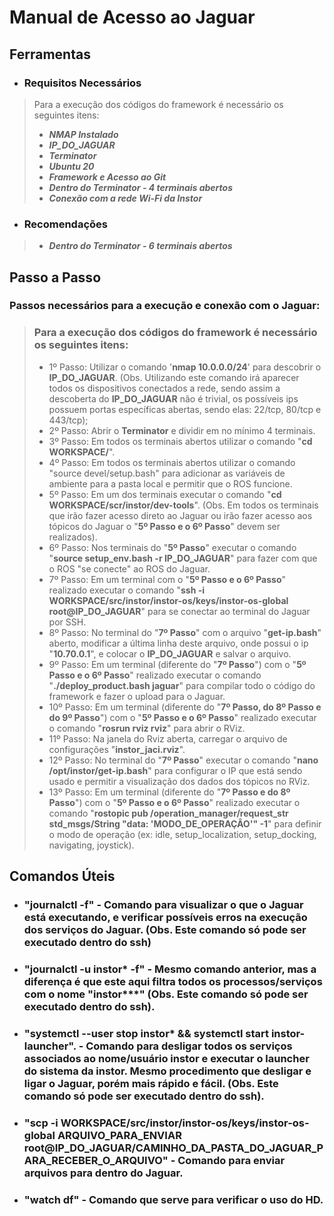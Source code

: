 
# Manual de Acesso ao Jaguar


## Ferramentas


- ### Requisitos Necessários


> Para a execução dos códigos do framework é necessário os seguintes itens:
>
> - **_NMAP Instalado_** 
> - **_IP_DO_JAGUAR_**
> - **_Terminator_**
> - **_Ubuntu 20_**
> - **_Framework e Acesso ao Git_**
> - **_Dentro do Terminator - 4 terminais abertos_**
> - **_Conexão com a rede Wi-Fi da Instor_**

    
- ### Recomendações

> - **_Dentro do Terminator - 6 terminais abertos_**


## Passo a Passo


### Passos necessários para a execução e conexão com o Jaguar:

> ### Para a execução dos códigos do framework é necessário os seguintes itens:
>
> - 1º Passo: Utilizar o comando '**nmap 10.0.0.0/24**' para descobrir o **IP_DO_JAGUAR**.
(Obs. Utilizando este comando irá aparecer todos os dispositivos conectados a rede, sendo assim a descoberta do **IP_DO_JAGUAR** não é trivial, os possíveis ips possuem portas específicas abertas, sendo elas: 22/tcp, 80/tcp e 443/tcp);
> - 2º Passo: Abrir o **Terminator** e dividir em no mínimo 4 terminais.
> - 3º Passo: Em todos os terminais abertos utilizar o comando "**cd WORKSPACE/**".
> - 4º Passo: Em todos os terminais abertos utilizar o comando "source devel/setup.bash" para adicionar as variáveis de ambiente para a pasta local e permitir que o ROS funcione.
> - 5º Passo: Em um dos terminais executar o comando "**cd WORKSPACE/scr/instor/dev-tools**".
(Obs. Em todos os terminais que irão fazer acesso direto ao Jaguar ou irão fazer acesso aos tópicos do Jaguar o "**5º Passo e o 6º Passo**" devem ser realizados).
> - 6º Passo: Nos terminais do "**5º Passo**" executar o comando "**source setup_env.bash -r **IP_DO_JAGUAR****" para fazer com que o ROS "se conecte" ao ROS do Jaguar.
> - 7º Passo: Em um terminal com o "**5º Passo e o 6º Passo**" realizado executar o comando "**ssh -i WORKSPACE/src/instor/instor-os/keys/instor-os-global root@IP_DO_JAGUAR**" para se conectar ao terminal do Jaguar por SSH.
> - 8º Passo: No terminal do "**7º Passo**" com o arquivo "**get-ip.bash**" aberto, modificar a última linha deste arquivo, onde possui o ip "**10.70.0.1**", e colocar o **IP_DO_JAGUAR** e salvar o arquivo.
> - 9º Passo: Em um terminal (diferente do "**7º Passo**") com o "**5º Passo e o 6º Passo**" realizado executar o comando "**./deploy_product.bash jaguar**" para compilar todo o código do framework e fazer o upload para o Jaguar.
> - 10º Passo: Em um terminal (diferente do "**7º Passo, do 8º Passo e do 9º Passo**") com o "**5º Passo e o 6º Passo**" realizado executar o comando "**rosrun rviz rviz**" para abrir o RViz.
> - 11º Passo: Na janela do Rviz aberta, carregar o arquivo de configurações "**instor_jaci.rviz**".
> - 12º Passo: No terminal do "**7º Passo**" executar o comando "**nano /opt/instor/get-ip.bash**" para configurar o IP que está sendo usado e permitir a visualização dos dados dos tópicos no RViz.
> - 13º Passo: Em um terminal (diferente do "**7º Passo e do 8º Passo**") com o "**5º Passo e o 6º Passo**" realizado executar o comando "**rostopic pub /operation_manager/request_str std_msgs/String "data: 'MODO_DE_OPERAÇÂO'" -1**" para definir o modo de operação (ex: idle, setup_localization, setup_docking, navigating, joystick).


## Comandos Úteis 

- ### "**journalctl -f**" - Comando para visualizar o que o Jaguar está executando, e verificar possíveis erros na execução dos serviços do Jaguar. (Obs. Este comando só pode ser executado dentro do ssh)
- ### "**journalctl -u instor*** **-f**" - Mesmo comando anterior, mas a diferença é que este aqui filtra todos os processos/serviços com o nome "instor***" (Obs. Este comando só pode ser executado dentro do ssh).
- ### "**systemctl --user stop instor*** && systemctl start instor-launcher". - Comando para desligar todos os serviços associados ao nome/usuário instor e executar o launcher do sistema da instor. Mesmo procedimento que desligar e ligar o Jaguar, porém mais rápido e fácil. (Obs. Este comando só pode ser executado dentro do ssh).
- ### "**scp -i WORKSPACE/src/instor/instor-os/keys/instor-os-global ARQUIVO_PARA_ENVIAR  root@IP_DO_JAGUAR/CAMINHO_DA_PASTA_DO_JAGUAR_PARA_RECEBER_O_ARQUIVO**" - Comando para enviar arquivos para dentro do Jaguar.
- ### "**watch df**" - Comando que serve para verificar o uso do HD.
